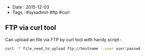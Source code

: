 - Date : 2015-12-03
- Tags : #sysadmin #ftp #curl


## FTP via curl tool

Can upload an file via FTP by curl tool with handy script :

```bash
curl -T file_need_to_upload ftp://hostname --user user:passwd
```
